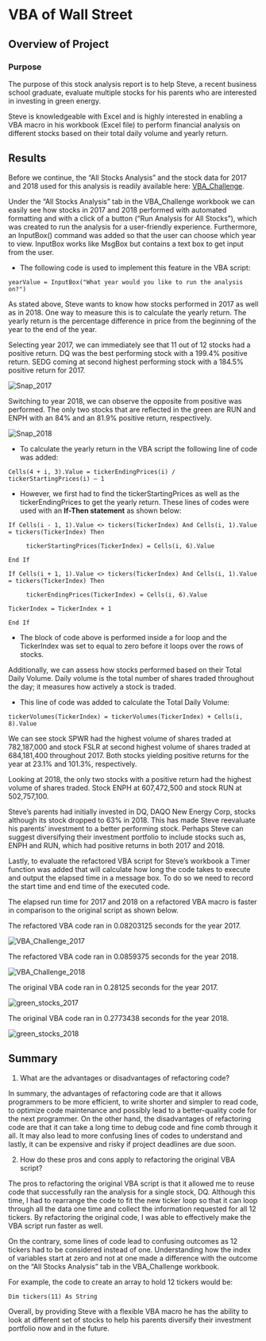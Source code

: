 # VBA of Wall Street

## Overview of Project

### Purpose
The purpose of this stock analysis report is to help Steve, a recent business school graduate, evaluate multiple stocks for his parents who are interested in investing in green energy. 

Steve is knowledgeable with Excel and is highly interested in enabling a VBA macro in his workbook (Excel file) to perform financial analysis on different stocks based on their total daily volume and yearly return. 

## Results
Before we continue, the “All Stocks Analysis” and the stock data for 2017 and 2018 used for this analysis is readily available here: [VBA_Challenge](VBA_Challenge.xlsm).

Under the “All Stocks Analysis” tab in the VBA_Challenge workbook we can easily see how stocks in 2017 and 2018 performed with automated formatting and with a click of a button (“Run Analysis for All Stocks”), which was created to run the analysis for a user-friendly experience. Furthermore, an InputBox() command was added so that the user can choose which year to view. InputBox works like MsgBox but contains a text box to get input from the user.

* The following code is used to implement this feature in the VBA script:

```
yearValue = InputBox("What year would you like to run the analysis on?")
```

As stated above, Steve wants to know how stocks performed in 2017 as well as in 2018. One way to measure this is to calculate the yearly return. The yearly return is the percentage difference in price from the beginning of the year to the end of the year. 

Selecting year 2017, we can immediately see that 11 out of 12 stocks had a positive return. DQ was the best performing stock with a 199.4% positive return. SEDG coming at second highest performing stock with a 184.5% positive return for 2017.

![Snap_2017](Snap_2017.png)


Switching to year 2018, we can observe the opposite from positive was performed. The only two stocks that are reflected in the green are RUN and ENPH with an 84% and an 81.9% positive return, respectively.

![Snap_2018](Snap_2018.png)

* To calculate the yearly return in the VBA script the following line of code was added:
 
```
Cells(4 + i, 3).Value = tickerEndingPrices(i) / tickerStartingPrices(i) – 1
```

* However, we first had to find the tickerStartingPrices as well as the tickerEndingPrices to get the yearly return. These lines of codes were used with an **If-Then statement** as shown below:

```
If Cells(i - 1, 1).Value <> tickers(TickerIndex) And Cells(i, 1).Value = tickers(TickerIndex) Then
     
     tickerStartingPrices(TickerIndex) = Cells(i, 6).Value

End If

If Cells(i + 1, 1).Value <> tickers(TickerIndex) And Cells(i, 1).Value = tickers(TickerIndex) Then
     
     tickerEndingPrices(TickerIndex) = Cells(i, 6).Value
                
TickerIndex = TickerIndex + 1
            
End If
```

* The block of code above is performed inside a for loop and the TickerIndex was set to equal to zero before it loops over the rows of stocks.

Additionally, we can assess how stocks performed based on their Total Daily Volume. Daily volume is the total number of shares traded throughout the day; it measures how actively a stock is traded. 

* This line of code was added to calculate the Total Daily Volume:

```
tickerVolumes(TickerIndex) = tickerVolumes(TickerIndex) + Cells(i, 8).Value
```

We can see stock SPWR had the highest volume of shares traded at 782,187,000 and stock FSLR at second highest volume of shares traded at 684,181,400 throughout 2017. Both stocks yielding positive returns for the year at 23.1% and 101.3%, respectively.

Looking at 2018, the only two stocks with a positive return had the highest volume of shares traded. Stock ENPH at 607,472,500 and stock RUN at 502,757,100. 

Steve’s parents had initially invested in DQ, DAQO New Energy Corp, stocks although its stock dropped to 63% in 2018. This has made Steve reevaluate his parents’ investment to a better performing stock. Perhaps Steve can suggest diversifying their investment portfolio to include stocks such as, ENPH and RUN, which had positive returns in both 2017 and 2018.

Lastly, to evaluate the refactored VBA script for Steve’s workbook a Timer function was added that will calculate how long the code takes to execute and output the elapsed time in a message box. To do so we need to record the start time and end time of the executed code.

The elapsed run time for 2017 and 2018 on a refactored VBA macro is faster in comparison to the original script as shown below.

The refactored VBA code ran in 0.08203125 seconds for the year 2017.

![VBA_Challenge_2017](Resources/VBA_Challenge_2017.png)

The refactored VBA code ran in 0.0859375 seconds for the year 2018.

![VBA_Challenge_2018](Resources/VBA_Challenge_2018.png)

The original VBA code ran in 0.28125 seconds for the year 2017.

![green_stocks_2017](green_stocks_2017.png)

The original VBA code ran in 0.2773438 seconds for the year 2018.

![green_stocks_2018](green_stocks_2018.png)

## Summary
1.	What are the advantages or disadvantages of refactoring code?

In summary, the advantages of refactoring code are that it allows programmers to be more efficient, to write shorter and simpler to read code, to optimize code maintenance and possibly lead to a better-quality code for the next programmer. On the other hand, the disadvantages of refactoring code are that it can take a long time to debug code and fine comb through it all. It may also lead to more confusing lines of codes to understand and lastly, it can be expensive and risky if project deadlines are due soon.

2.	How do these pros and cons apply to refactoring the original VBA script?

The pros to refactoring the original VBA script is that it allowed me to reuse code that successfully ran the analysis for a single stock, DQ. Although this time, I had to rearrange the code to fit the new ticker loop so that it can loop through all the data one time and collect the information requested for all 12 tickers. By refactoring the original code, I was able to effectively make the VBA script run faster as well. 

On the contrary, some lines of code lead to confusing outcomes as 12 tickers had to be considered instead of one. Understanding how the index of variables start at zero and not at one made a difference with the outcome on the “All Stocks Analysis” tab in the VBA_Challenge workbook. 

For example, the code to create an array to hold 12 tickers would be:

```
Dim tickers(11) As String
```

Overall, by providing Steve with a flexible VBA macro he has the ability to look at different set of stocks to help his parents diversify their investment portfolio now and in the future.
